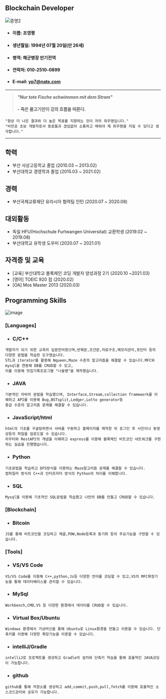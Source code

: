 ## Blockchain Developer #
![증명2](https://user-images.githubusercontent.com/80379900/110737822-745b7c00-8271-11eb-8bcb-42c542b24790.jpg)
  
  * #### 이름: 조영평
  * #### 생년월일: 1994년 07월 20일(만 26세)
  * #### 병역: 해군병장 만기전역
  * #### 연락처: 010-2510-0899
  * #### E-mail: yp7@nate.com    

    
  ---
   >***"Nur tote Fische schwimmen mit dem Strom"***
   >
   >#### - 죽은 물고기만이 강의 흐름을 따른다. ####
  
    "항상 더 나은 결과와 더 높은 목표를 지향하는 것이 저의 좌우명입니다."  
    "비전공 초보 개발자로서 동료들과 끊임없이 소통하고 배워야 제 좌우명을 지킬 수 있다고 생각합니다."
  
  ---  



  ## 학력
  * 부산 사상고등학교 졸업 (2010.03 ~ 2013.02)
  * 부산대학교 경영학과 졸업 (2015.03 ~ 2021.02)


  ## 경력
  * 부산국제교류재단 유라시아 협력팀 인턴 (2020.07 ~ 2020.08)
  
  
  ## 대외활동
  * 독일 HFU(Hochschule Furtwangen Universitat) 교환학생 (2019.02 ~ 2019.08)
  * 부산대학교 유학생 도우미 (2020.07 ~ 2021.01)
  
  
  ## 자격증 및 교육
  * [교육] 부산대학교 블록체인 코딩 개발자 양성과정 2기 (2020.10 ~2021.03)
  * [영어] TOEIC 920 점 (2020.02)
  * [OA] Mos Master 2013 (2020.03)

  
  ## Programming Skills
  ![image](https://user-images.githubusercontent.com/80379900/110747182-4f6f0500-8281-11eb-969a-27a96f246fe0.png)
  
  ### [Languages]
  
   * ### C/C++ ### 
  
    개발자가 되기 위한 교육의 입문언어였으며,반복문,조건문,자료구조,메모리관리,포인터 등의 다양한 문법을 학습한 도구였습니다.
    STL과 iterator를 활용해 Nqueen,Maze 수준의 알고리즘을 해결할 수 있습니다.MFC와 mysql을 연동해 DB를 CRUD할 수 있고, 
    이를 이용해 맛집기록프로그램 "나슐랭"을 제작했습니다.
    
   * ### JAVA ###

    기본적인 자바의 문법을 학습했으며, Interface,Stream,collection framework를 이해하고 API를 이용해 Bug,BSTsplit,Ledger,Lotto generator등
    중급 수준의 알고리즘 문제를 해결할 수 있습니다. 
  
   * ### JavaScript/html ###

    html의 기초를 구글링하면서 서버를 구동하고 홈페이지를 제작한 뒤 로그인 후 사진이나 동영상등의 파일을 업로드할 수 있습니다.
    라우터와 RestAPI의 개념을 이해하고 express를 이용해 블록체인 비트코인 네트워크를 구현하는 실습을 진행했습니다.
   
   * ### Python ###

    기초문법을 학습하고 DFS방식을 이용하는 Maze알고리즘 문제를 해결할 수 있습니다.
    컴파일러 방식의 C++과 인터프리터 방식의 Python의 차이를 이해합니다.
  
   * ### SQL ###

    Mysql을 이용해 기초적인 SQL문법을 학습했고 나만의 DB를 만들고 CRUD할 수 있습니다.
    
   ### [Blockchain]
   
   * ### Bitcoin ###

    JS를 통해 비트코인을 코딩하고 채굴,POW,Node등록과 동기화 등의 주요기능을 구현할 수 있습니다.
   
   ### [Tools]
   
   * ### VS/VS Code ###

    VS/VS Code를 이용해 C++,python,Js등 다양한 언어를 코딩할 수 있고,VS의 MFC확장기능을 통해 데이터베이스를 관리할 수 있습니다.

   * ### MySql ###

    Workbench,CMD,VS 등 다양한 환경에서 데이터를 CRUD할 수 있습니다.
  
   * ### Virtual Box/Ubuntu ###

    Windows 환경에서 가상머신을 통해 Ubuntu로 Linux환경을 만들고 이용할 수 있습니다. 단축키를 이용해 다양한 확장기능을 이용할 수 있습니다.
   
   * ### intelliJ/Gradle ###

    intelliJ로 프로젝트를 생성하고 Gradle의 설치와 단축키 학습을 통해 효율적인 JAVA코딩이 가능합니다.
   
   * ### github ###

    github를 통해 저장소를 생성하고 add,commit,push,pull,fetch를 이용해 효율적인 소스코드관리와 공유가 가능합니다.

    
